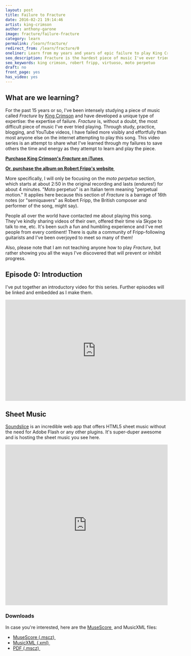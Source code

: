```yaml
---
layout: post
title: Failure to Fracture
date: 2016-02-21 19:14:46
artist: king-crimson
author: anthony-garone
image: fracture/failure-fracture
category: learn
permalink: /learn/fracture/
redirect_from: /learn/fracture/0
oneliner: Learn from my years and years of epic failure to play King Crimson's "Fracture."
seo_description: Fracture is the hardest piece of music I've ever tried to learn.
seo_keywords: king crimson, robert fripp, virtuoso, moto perpetuo
draft: no
front_page: yes
has_video: yes
---
```

## What are we learning?

For the past 15 years or so, I've been intensely studying a piece of music called *Fracture* by [King Crimson](/discover/king-crimson) and have developed a unique type of expertise: the expertise of failure. *Fracture* is, without a doubt, <span class="important">the most difficult piece of music I've ever tried playing</span>. Through study, practice, blogging, and YouTube videos, I have failed more visibly and effortfully than most anyone else on the internet attempting to play this song. This video series is an attempt to share what I've learned through my failures to save others the time and energy as they attempt to learn and play the piece.

**[Purchase King Crimson's *Fracture* on iTunes&nbsp;<i class="non-mwm fa fa-external-link-square"></i>](https://itunes.apple.com/us/album/fracture/id978457922?i=978458012)**

**[Or, purchase the album on Robert Fripp's website&nbsp;<i class="non-mwm fa fa-external-link-square"></i>](http://store.nexternal.com/dgm/starless-and-bible-black-c228.aspx)**

More specifically, <span class="important">I will only be focusing on the *moto perpetuo* section</span>, which starts at about 2:50 in the original recording and lasts (endures!) for about 4 minutes. "Moto perpetuo" is an Italian term meaning "perpetual motion." It applies here because this section of *Fracture* is a barrage of 16th notes (or "semiquavers" as Robert Fripp, the British composer and performer of the song, might say).

People all over the world have contacted me about playing this song. They've kindly sharing videos of their own, offered their time via Skype to talk to me, etc. It's been such a fun and humbling experience and I've met people from every continent! There is quite a community of Fripp-following guitarists and I've been overjoyed to meet so many of them!

Also, please note that <span class="important">I am not teaching anyone how to play *Fracture*</span>, but rather showing you all the ways I've discovered that will prevent or inhibit progress.

## Episode 0: Introduction

I've put together an introductory video for this series. Further episodes will be linked and embedded as I make them.

<div class="video-wrapper"><iframe width="560" height="315" src="https://www.youtube.com/embed/x5LPldcjeH0" frameborder="0" allowfullscreen></iframe></div>

## Sheet Music

[Soundslice](/gear/soundslice) is an incredible web app that offers HTML5 sheet music without the need for Adobe Flash or any other plugins. It's super-duper awesome and is hosting the sheet music you see here.

<iframe src="https://www.soundslice.com/scores/40913/embed/" width="100%" height="500" frameBorder="0" allowfullscreen></iframe>

### Downloads

In case you're interested, here are the [MuseScore&nbsp;<i class="non-mwm fa fa-external-link-square"></i>](http://musescore.org) and MusicXML files:

- [MuseScore (.mscz)&nbsp;<i class="fa fa-download"></i>](https://raw.githubusercontent.com/MakeWeirdMusic/assets/master/learn/fracture/fracture.mscz)
- [MusicXML (.xml)&nbsp;<i class="fa fa-download"></i>](https://raw.githubusercontent.com/MakeWeirdMusic/assets/master/learn/fracture/fracture.xml)
- [PDF (.mscz)&nbsp;<i class="fa fa-download"></i>](https://raw.githubusercontent.com/MakeWeirdMusic/assets/master/learn/fracture/fracture.pdf)
